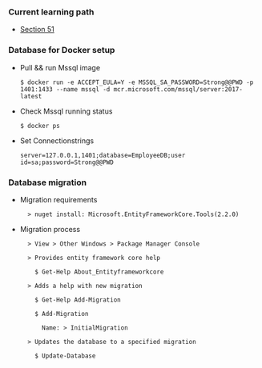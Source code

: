 ### Current learning path

* [Section 51](https://www.youtube.com/watch?v=qDUS8ocavBU)

### Database for Docker setup

- Pull && run Mssql image

      $ docker run -e ACCEPT_EULA=Y -e MSSQL_SA_PASSWORD=Strong@@PWD -p 1401:1433 --name mssql -d mcr.microsoft.com/mssql/server:2017-latest

- Check Mssql running status

      $ docker ps

- Set Connectionstrings

      server=127.0.0.1,1401;database=EmployeeDB;user id=sa;password=Strong@@PWD


### Database migration

- Migration requirements

        > nuget install: Microsoft.EntityFrameworkCore.Tools(2.2.0)

- Migration process

        > View > Other Windows > Package Manager Console

        > Provides entity framework core help

          $ Get-Help About_Entityframeworkcore

        > Adds a help with new migration

          $ Get-Help Add-Migration

          $ Add-Migration

            Name: > InitialMigration

        > Updates the database to a specified migration

          $ Update-Database